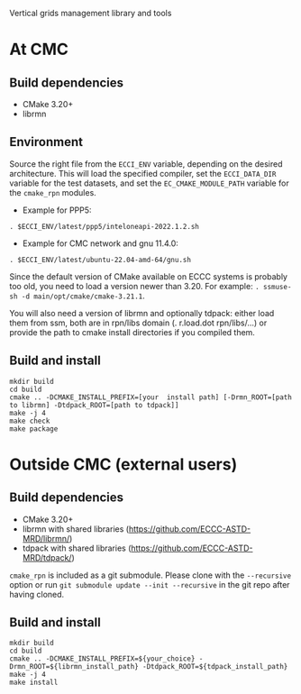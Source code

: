 Vertical grids management library and tools

# At CMC

## Build dependencies

- CMake 3.20+
- librmn

## Environment

Source the right file from the `ECCI_ENV` variable, depending on the desired
architecture.  This will load the specified compiler, set the
`ECCI_DATA_DIR` variable for the test datasets, and set the
`EC_CMAKE_MODULE_PATH` variable for the `cmake_rpn` modules.

- Example for PPP5:

```
. $ECCI_ENV/latest/ppp5/inteloneapi-2022.1.2.sh
```

- Example for CMC network and gnu 11.4.0:

```
. $ECCI_ENV/latest/ubuntu-22.04-amd-64/gnu.sh
```

Since the default version of CMake available on ECCC systems is probably too
old, you need to load a version newer than 3.20.  For example: `. ssmuse-sh
-d main/opt/cmake/cmake-3.21.1`.

You will also need a version of librmn and optionally tdpack: either load
them from ssm, both are in rpn/libs domain (. r.load.dot rpn/libs/...) or
provide the path to cmake install directories if you compiled them.

## Build and install

```
mkdir build
cd build
cmake .. -DCMAKE_INSTALL_PREFIX=[your  install path] [-Drmn_ROOT=[path to librmn] -Dtdpack_ROOT=[path to tdpack]]
make -j 4
make check
make package
```

# Outside CMC (external users)

## Build dependencies

- CMake 3.20+
- librmn with shared libraries (https://github.com/ECCC-ASTD-MRD/librmn/)
- tdpack with shared libraries (https://github.com/ECCC-ASTD-MRD/tdpack/)

`cmake_rpn` is included as a git submodule.  Please clone with the
`--recursive` option or run `git submodule update --init --recursive` in the
git repo after having cloned.

## Build and install

```
mkdir build
cd build
cmake .. -DCMAKE_INSTALL_PREFIX=${your_choice} -Drmn_ROOT=${librmn_install_path} -Dtdpack_ROOT=${tdpack_install_path}
make -j 4
make install
```
